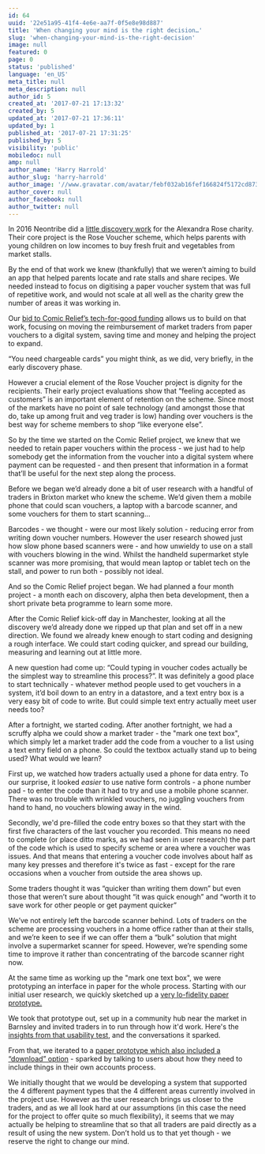 ```yaml
---
id: 64
uuid: '22e51a95-41f4-4e6e-aa7f-0f5e8e98d887'
title: 'When changing your mind is the right decision…'
slug: 'when-changing-your-mind-is-the-right-decision'
image: null
featured: 0
page: 0
status: 'published'
language: 'en_US'
meta_title: null
meta_description: null
author_id: 5
created_at: '2017-07-21 17:13:32'
created_by: 5
updated_at: '2017-07-21 17:36:11'
updated_by: 1
published_at: '2017-07-21 17:31:25'
published_by: 5
visibility: 'public'
mobiledoc: null
amp: null
author_name: 'Harry Harrold'
author_slug: 'harry-harrold'
author_image: '//www.gravatar.com/avatar/febf032ab16fef166824f5172cd87393?s=250&d=mm&r=x'
author_cover: null
author_facebook: null
author_twitter: null
---
```


In 2016 Neontribe did a [little discovery work](https://www.neontribe.co.uk/discovery-and-direction/ 'A blog post about Discovery') for the Alexandra Rose charity. Their core project is the Rose Voucher scheme, which helps parents with young children on low incomes to buy fresh fruit and vegetables from market stalls.

By the end of that work we knew (thankfully) that we weren’t aiming to build an app that helped parents locate and rate stalls and share recipes. We needed instead to focus on digitising a paper voucher system that was full of repetitive work, and would not scale at all well as the charity grew the number of areas it was working in.

Our [bid to Comic Relief’s tech-for-good funding](https://www.comicrelief.com/grants/tech-for-good/ 'tech-for-good funding') allows us to build on that work, focusing on moving the reimbursement of market traders from paper vouchers to a digital system, saving time and money and helping the project to expand.

“You need chargeable cards” you might think, as we did, very briefly, in the early discovery phase.

However a crucial element of the Rose Voucher project is dignity for the recipients. Their early project evaluations show that “feeling accepted as customers” is an important element of retention on the scheme. Since most of the markets have no point of sale technology (and amongst those that do, take up among fruit and veg trader is low) handing over vouchers is the best way for scheme members to shop “like everyone else”.

So by the time we started on the Comic Relief project, we knew that we needed to retain paper vouchers within the process - we just had to help somebody get the information from the voucher into a digital system where payment can be requested - and then present that information in a format that’ll be useful for the next step along the process.

Before we began we’d already done a bit of user research with a handful of traders in Brixton market who knew the scheme. We’d given them a mobile phone that could scan vouchers, a laptop with a barcode scanner, and some vouchers for them to start scanning…

Barcodes - we thought - were our most likely solution - reducing error from writing down voucher numbers. However the user research showed just how slow phone based scanners were - and how unwieldy to use on a stall with vouchers blowing in the wind. Whilst the handheld supermarket style scanner was more promising, that would mean laptop or tablet tech on the stall, and power to run both - possibly not ideal.

And so the Comic Relief project began. We had planned a four month project - a month each on discovery, alpha then beta development, then a short private beta programme to learn some more.

After the Comic Relief kick-off day in Manchester, looking at all the discovery we’d already done we ripped up that plan and set off in a new direction. We found we already knew enough to start coding and designing a rough interface. We could start coding quicker, and spread our building, measuring and learning out at little more.

A new question had come up: “Could typing in voucher codes actually be the simplest way to streamline this process?”. It was definitely a good place to start technically - whatever method people used to get vouchers in a system, it’d boil down to an entry in a datastore, and a text entry box is a very easy bit of code to write. But could simple text entry actually meet user needs too?

After a fortnight, we started coding. After another fortnight, we had a scruffy alpha we could show a market trader - the "mark one text box", which simply let a market trader add the code from a voucher to a list using a text entry field on a phone. So could the textbox actually stand up to being used? What would we learn?

First up, we watched how traders actually used a phone for data entry. To our surprise, it looked _easier_ to use native form controls - a phone number pad - to enter the code than it had to try and use a mobile phone scanner. There was no trouble with wrinkled vouchers, no juggling vouchers from hand to hand, no vouchers blowing away in the wind.

Secondly, we'd pre-filled the code entry boxes so that they start with the first five characters of the last voucher you recorded. This means no need to complete (or place ditto marks, as we had seen in user research) the part of the code which is used to specify scheme or area where a voucher was issues. And that means that entering a voucher code involves about half as many key presses and therefore it's twice as fast - except for the rare occasions when a voucher from outside the area shows up.

Some traders thought it was “quicker than writing them down” but even those that weren’t sure about thought “it was quick enough” and “worth it to save work for other people or get payment quicker”

We’ve not entirely left the barcode scanner behind. Lots of traders on the scheme are processing vouchers in a home office rather than at their stalls, and we’re keen to see if we can offer them a “bulk” solution that might involve a supermarket scanner for speed. However, we’re spending some time to improve it rather than concentrating of the barcode scanner right now.

At the same time as working up the "mark one text box", we were prototyping an interface in paper for the whole process. Starting with our initial user research, we quickly sketched up a [very lo-fidelity paper prototype.](https://drive.google.com/file/d/0B0d6Y-TBmyuKelZheUtHeUV1Q2M/view?usp=sharing 'A prototype')

We took that prototype out, set up in a community hub near the market in Barnsley and invited traders in to run through how it'd work. Here's the [insights from that usability test](https://drive.google.com/file/d/0B0d6Y-TBmyuKZW90Zlc2NEtRY2c/view?usp=sharing 'A pdf of a test report'), and the conversations it sparked.

From that, we iterated to a [paper prototype which also included a “download” option](https://drive.google.com/file/d/0B0d6Y-TBmyuKZkpCNUVuVWVIakk/view?usp=sharing 'Another prototype video') - sparked by talking to users about how they need to include things in their own accounts process.

We initially thought that we would be developing a system that supported the 4 different payment types that the 4 different areas currently involved in the project use. However as the user research brings us closer to the traders, and as we all look hard at our assumptions (in this case the need for the project to offer quite so much flexibility), it seems that we may actually be helping to streamline that so that all traders are paid directly as a result of using the new system. Don’t hold us to that yet though - we reserve the right to change our mind.
